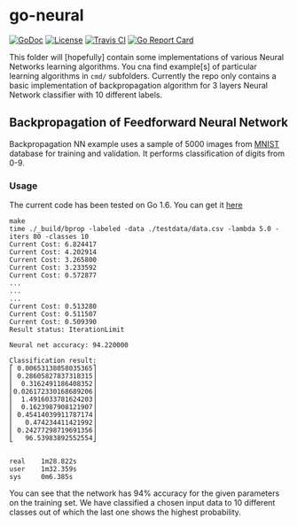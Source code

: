 # go-neural

[![GoDoc](https://godoc.org/github.com/milosgajdos83/go-neural?status.svg)](https://godoc.org/github.com/milosgajdos83/go-neural)
[![License](https://img.shields.io/:license-apache-blue.svg)](https://opensource.org/licenses/Apache-2.0)
[![Travis CI](https://travis-ci.org/milosgajdos83/go-neural.svg?branch=master)](https://travis-ci.org/milosgajdos83/go-neural)
[![Go Report Card](https://goreportcard.com/badge/milosgajdos83/go-neural)](https://goreportcard.com/report/github.com/milosgajdos83/go-neural)

This folder will [hopefully] contain some implementations of various Neural Networks learning algorithms. You cna find example[s] of particular learning algorithms in `cmd/` subfolders.
Currently the repo only contains a basic implementation of backpropagation algorithm for 3 layers Neural Network classifier with 10 different labels.

## Backpropagation of Feedforward Neural Network

Backpropagation NN example uses a sample of 5000 images from [MNIST](http://yann.lecun.com/exdb/mnist/) database for training and validation. It performs classification of digits from 0-9.

### Usage

The current code has been tested on Go 1.6. You can get it [here](https://storage.googleapis.com/golang/go1.6.2.darwin-amd64.pkg)

```
make
time ./_build/bprop -labeled -data ./testdata/data.csv -lambda 5.0 -iters 80 -classes 10
Current Cost: 6.824417
Current Cost: 4.202914
Current Cost: 3.265800
Current Cost: 3.233592
Current Cost: 0.572877
...
...
...
Current Cost: 0.513280
Current Cost: 0.511507
Current Cost: 0.509390
Result status: IterationLimit

Neural net accuracy: 94.220000

Classification result:
⎡ 0.00653138058035365⎤
⎢ 0.28605827837318315⎥
⎢  0.3162491186408352⎥
⎢0.026172330168689206⎥
⎢  1.4916033781624203⎥
⎢  0.1623987908121907⎥
⎢ 0.45414039911787174⎥
⎢   0.474234411421992⎥
⎢ 0.24277298719691356⎥
⎣   96.53983892552554⎦


real    1m28.822s
user    1m32.359s
sys     0m6.385s
```

You can see that the network has 94% accuracy for the given parameters on the training set. We have classified a chosen input data to 10 different classes out of which the last one shows the highest probability.
